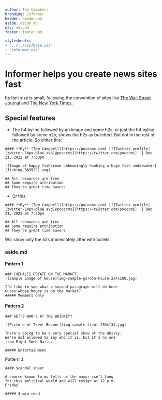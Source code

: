 ```yaml
---
author: Tom Campbell
branding: Informer
header: header.md
aside: aside.md
nav: nav.md
footer: footer.md

stylesheets:
- "../../css/base.css"
- "informer.css"
---
```

# Informer helps you create news sites fast


Its font size is small, following the convention of sites
like [The Wall Street Journal](https://www.wsj.com/) and
[The New York Times](https://www.nytimes.com/).



## Special features
* The h4 byline followed by an image and some h2s, or
just the h4 byline followed by some h2s, shows the h2s
as bulletted. But not in the rest of the article. So either this:

```
#### **By** [Tom Campbell](https://pococms.com) [![Twitter profile](twitter-14px-blue.svg)@pococms](https://twitter.com/pococms)  | Dec 21, 2022 at 7:30pm

![Image of happy fisherman unknowingly hooking a huge fish underwater](fishing-3635221.svg)

## All resources are free
## Some require attribution
## They're great time savers
````

* Or this:

```
#### **By** [Tom Campbell](https://pococms.com) [![Twitter profile](twitter-14px-blue.svg)@pococms](https://twitter.com/pococms)  | Dec 21, 2022 at 7:30pm

## All resources are free
## Some require attribution
## They're great time savers
```

Will show only the h2s immediately  after with bullets

### aside.md

#### Pattern 1

```
### CHEHALIS ESTATE ON THE MARKET
![Sample image of house](img-sample-gordon-house-224x168.jpg)

I'd like to see what a second paragraph will do here    
Guess whose house is on the market?
##### Members only

```

#### Pattern 2

```
### GET'S WHO'S AT THE WHISKEY?

![Picture of Trent Reznor](img-sample-trent-200x134.jpg)

There's going to be a very special show at the Whisky.
We're not allowed to say who it is, but it's no one
from Eight Inch Nails.

##### Entertainment
```

Pattern 3:

```
#### Scandal sheet

A source known to us tells us the mayor isn't long 
for this political world and will resign at 12 p.m.
Friday

##### 3 min read
```


